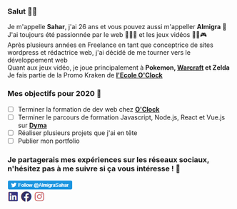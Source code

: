 ### Salut 👋🏻

Je m'appelle **Sahar**, j'ai 26 ans et vous pouvez aussi m'appeller **Almigra** 🦄</br>
J'ai toujours été passionnée par le web 👩🏻‍💻 et les jeux vidéos 🤖🐉🎮 </br>
Après plusieurs années en Freelance en tant que conceptrice de sites wordpress et rédactrice web, j'ai décidé de me tourner vers le développement web</br>
Quant aux jeux vidéo, je joue principalement à **Pokemon, [Warcraft](https://worldofwarcraft.com/en-gb/character/eu/kazzak/Almigra) et Zelda**</br>
Je fais partie de la Promo Kraken de **[l'Ecole O'Clock](https://oclock.io)**


### Mes objectifs pour 2020 💫

- [ ] Terminer la formation de dev web chez **[O'Clock](https://oclock.io/formations/developpeur-web)**
- [ ] Terminer le parcours de formation Javascript, Node.js, React et Vue.js sur **[Dyma](https://dyma.fr/r/5eb6d9689ebcc46bd67b82be)**
- [ ] Réaliser plusieurs projets que j'ai en tête
- [ ] Publier mon portfolio

### Je partagerais mes expériences sur les réseaux sociaux, n'hésitez pas à me suivre si ça vous intéresse ! 🌟

[![Twitter](https://github.com/Almigra/Almigra/blob/master/Twitter.png)](https://twitter.com/AlmigraSahar)</br>
[![Linkedin](https://github.com/Almigra/Almigra/blob/master/Linkedin.png)](https://www.linkedin.com/in/sahar-almigra/)
[![Facebook](https://github.com/Almigra/Almigra/blob/master/Facebook.png)](https://www.facebook.com/Almigra)
[![Instagram](https://github.com/Almigra/Almigra/blob/master/Instagram.png)](https://www.instagram.com/sahar.almigra/)

